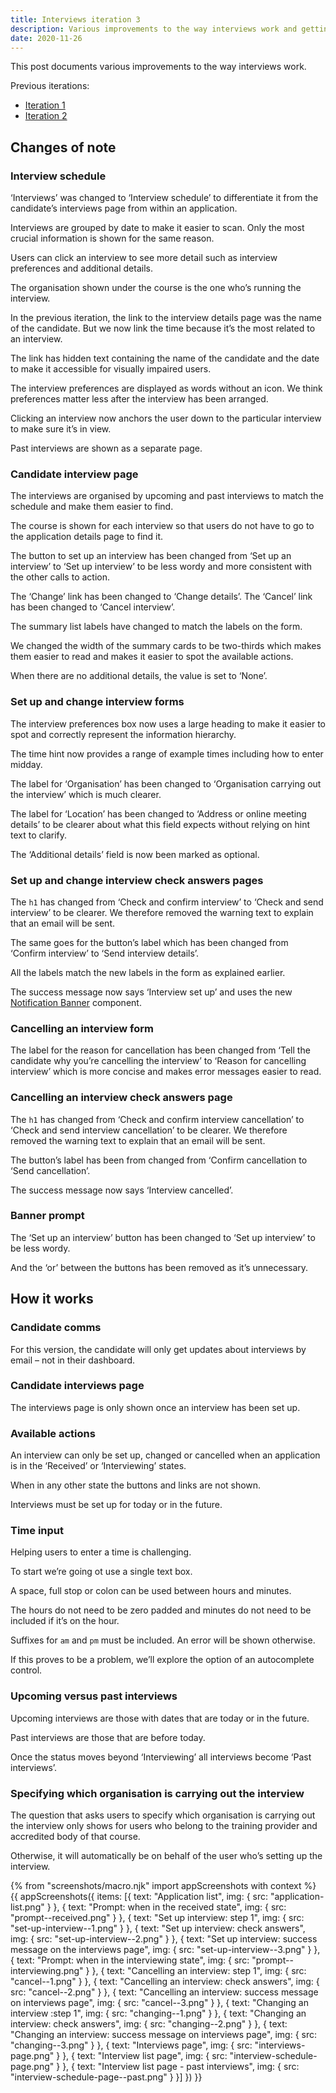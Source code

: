 ```yaml
---
title: Interviews iteration 3
description: Various improvements to the way interviews work and getting it ready for development
date: 2020-11-26
---
```


This post documents various improvements to the way interviews work.

Previous iterations:

- [Iteration 1](/manage-teacher-training-applications/interviews)
- [Iteration 2](/manage-teacher-training-applications/interviews-iteration-2)

## Changes of note

### Interview schedule

‘Interviews’ was changed to ‘Interview schedule’ to differentiate it from the candidate’s interviews page from within an application.

Interviews are grouped by date to make it easier to scan. Only the most crucial information is shown for the same reason.

Users can click an interview to see more detail such as interview preferences and additional details.

The organisation shown under the course is the one who’s running the interview.

In the previous iteration, the link to the interview details page was the name of the candidate. But we now link the time because it’s the most related to an interview.

The link has hidden text containing the name of the candidate and the date to make it accessible for visually impaired users.

The interview preferences are displayed as words without an icon. We think preferences matter less after the interview has been arranged.

Clicking an interview now anchors the user down to the particular interview to make sure it’s in view.

Past interviews are shown as a separate page.

### Candidate interview page

The interviews are organised by upcoming and past interviews to match the schedule and make them easier to find.

The course is shown for each interview so that users do not have to go to the application details page to find it.

The button to set up an interview has been changed from ‘Set up an interview’ to ‘Set up interview’ to be less wordy and more consistent with the other calls to action.

The ‘Change’ link has been changed to ‘Change details’. The ‘Cancel’ link has been changed to ‘Cancel interview’.

The summary list labels have changed to match the labels on the form.

We changed the width of the summary cards to be two-thirds which makes them easier to read and makes it easier to spot the available actions.

When there are no additional details, the value is set to ‘None’.

### Set up and change interview forms

The interview preferences box now uses a large heading to make it easier to spot and correctly represent the information hierarchy.

The time hint now provides a range of example times including how to enter midday.

The label for ‘Organisation’ has been changed to ‘Organisation carrying out the interview’ which is much clearer.

The label for ‘Location’ has been changed to ‘Address or online meeting details’ to be clearer about what this field expects without relying on hint text to clarify.

The ‘Additional details’ field is now been marked as optional.

### Set up and change interview check answers pages

The `h1` has changed from ‘Check and confirm interview’ to ‘Check and send interview’ to be clearer. We therefore removed the warning text to explain that an email will be sent.

The same goes for the button’s label which has been changed from ‘Confirm interview’ to ‘Send interview details’.

All the labels match the new labels in the form as explained earlier.

The success message now says ‘Interview set up’ and uses the new [Notification Banner](https://design-system.service.gov.uk/components/notification-banner/) component.

### Cancelling an interview form

The label for the reason for cancellation has been changed from ‘Tell the candidate why you’re cancelling the interview’ to ‘Reason for cancelling interview’ which is more concise and makes error messages easier to read.

### Cancelling an interview check answers page

The `h1` has changed from ‘Check and confirm interview cancellation’ to ‘Check and send interview cancellation’ to be clearer. We therefore removed the warning text to explain that an email will be sent.

The button’s label has been from changed from ‘Confirm cancellation to ‘Send cancellation’.

The success message now says ‘Interview cancelled’.

### Banner prompt

The ‘Set up an interview’ button has been changed to ‘Set up interview’ to be less wordy.

And the ‘or’ between the buttons has been removed as it’s unnecessary.

## How it works

### Candidate comms

For this version, the candidate will only get updates about interviews by email – not in their dashboard.

### Candidate interviews page

The interviews page is only shown once an interview has been set up.

### Available actions

An interview can only be set up, changed or cancelled when an application is in the ‘Received’ or ‘Interviewing’ states.

When in any other state the buttons and links are not shown.

Interviews must be set up for today or in the future.

### Time input

Helping users to enter a time is challenging.

To start we’re going ot use a single text box.

A space, full stop or colon can be used between hours and minutes.

The hours do not need to be zero padded and minutes do not need to be included if it’s on the hour.

Suffixes for `am` and `pm` must be included. An error will be shown otherwise.

If this proves to be a problem, we’ll explore the option of an autocomplete control.

### Upcoming versus past interviews

Upcoming interviews are those with dates that are today or in the future.

Past interviews are those that are before today.

Once the status moves beyond ‘Interviewing’ all interviews become ‘Past interviews’.

### Specifying which organisation is carrying out the interview

The question that asks users to specify which organisation is carrying out the interview only shows for users who belong to the training provider and accredited body of that course.

Otherwise, it will automatically be on behalf of the user who’s setting up the interview.

{% from "screenshots/macro.njk" import appScreenshots with context %}
{{ appScreenshots({
  items: [{
    text: "Application list",
    img: {
      src: "application-list.png"
    }
  }, {
    text: "Prompt: when in the received state",
    img: {
      src: "prompt--received.png"
    }
  }, {
    text: "Set up interview: step 1",
    img: {
      src: "set-up-interview--1.png"
    }
  }, {
    text: "Set up interview: check answers",
    img: {
      src: "set-up-interview--2.png"
    }
  }, {
    text: "Set up interview: success message on the interviews page",
    img: {
      src: "set-up-interview--3.png"
    }
  }, {
    text: "Prompt: when in the interviewing state",
    img: {
      src: "prompt--interviewing.png"
    }
  }, {
    text: "Cancelling an interview: step 1",
    img: {
      src: "cancel--1.png"
    }
  }, {
    text: "Cancelling an interview: check answers",
    img: {
      src: "cancel--2.png"
    }
  }, {
    text: "Cancelling an interview: success message on interviews page",
    img: {
      src: "cancel--3.png"
    }
  }, {
    text: "Changing an interview :step 1",
    img: {
      src: "changing--1.png"
    }
  }, {
    text: "Changing an interview: check answers",
    img: {
      src: "changing--2.png"
    }
  }, {
    text: "Changing an interview: success message on interviews page",
    img: {
      src: "changing--3.png"
    }
  }, {
    text: "Interviews page",
    img: {
      src: "interviews-page.png"
    }
  }, {
    text: "Interview list page",
    img: {
      src: "interview-schedule-page.png"
    }
  }, {
    text: "Interview list page - past interviews",
    img: {
      src: "interview-schedule-page--past.png"
    }
  }]
}) }}
